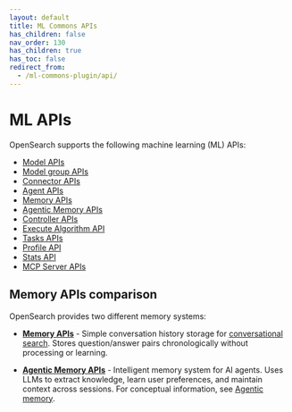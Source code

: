 ```yaml
---
layout: default
title: ML Commons APIs
has_children: false
nav_order: 130
has_children: true
has_toc: false
redirect_from:
  - /ml-commons-plugin/api/
---
```


# ML APIs 

OpenSearch supports the following machine learning (ML) APIs:

- [Model APIs]({{site.url}}{{site.baseurl}}/ml-commons-plugin/api/model-apis/index/)
- [Model group APIs]({{site.url}}{{site.baseurl}}/ml-commons-plugin/api/model-group-apis/index/)
- [Connector APIs]({{site.url}}{{site.baseurl}}/ml-commons-plugin/api/connector-apis/index/)
- [Agent APIs]({{site.url}}{{site.baseurl}}/ml-commons-plugin/api/agent-apis/index/)
- [Memory APIs]({{site.url}}{{site.baseurl}}/ml-commons-plugin/api/memory-apis/index/)
- [Agentic Memory APIs]({{site.url}}{{site.baseurl}}/ml-commons-plugin/api/agentic-memory-apis/)
- [Controller APIs]({{site.url}}{{site.baseurl}}/ml-commons-plugin/api/controller-apis/index/)
- [Execute Algorithm API]({{site.url}}{{site.baseurl}}/ml-commons-plugin/api/execute-algorithm/)
- [Tasks APIs]({{site.url}}{{site.baseurl}}/ml-commons-plugin/api/tasks-apis/index/)
- [Profile API]({{site.url}}{{site.baseurl}}/ml-commons-plugin/api/profile/)
- [Stats API]({{site.url}}{{site.baseurl}}/ml-commons-plugin/api/stats/)
- [MCP Server APIs]({{site.url}}{{site.baseurl}}/ml-commons-plugin/api/mcp-server-apis/)

## Memory APIs comparison

OpenSearch provides two different memory systems:

- **[Memory APIs]({{site.url}}{{site.baseurl}}/ml-commons-plugin/api/memory-apis/index/)** - Simple conversation history storage for [conversational search]({{site.url}}{{site.baseurl}}/search-plugins/conversational-search/). Stores question/answer pairs chronologically without processing or learning.

- **[Agentic Memory APIs]({{site.url}}{{site.baseurl}}/ml-commons-plugin/api/agentic-memory-apis/)** - Intelligent memory system for AI agents. Uses LLMs to extract knowledge, learn user preferences, and maintain context across sessions. For conceptual information, see [Agentic memory]({{site.url}}{{site.baseurl}}/ml-commons-plugin/agents-tools/agentic-memory/).